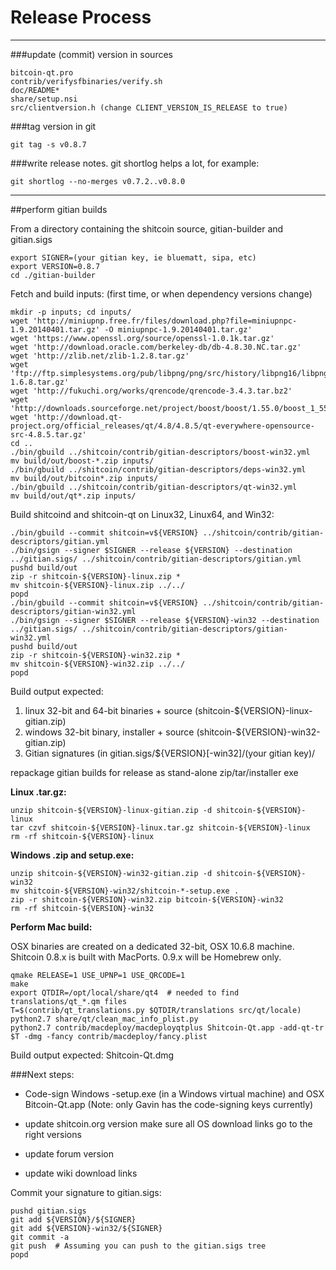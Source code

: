Release Process
====================

* * *

###update (commit) version in sources


	bitcoin-qt.pro
	contrib/verifysfbinaries/verify.sh
	doc/README*
	share/setup.nsi
	src/clientversion.h (change CLIENT_VERSION_IS_RELEASE to true)

###tag version in git

	git tag -s v0.8.7

###write release notes. git shortlog helps a lot, for example:

	git shortlog --no-merges v0.7.2..v0.8.0

* * *

##perform gitian builds

 From a directory containing the shitcoin source, gitian-builder and gitian.sigs
  
	export SIGNER=(your gitian key, ie bluematt, sipa, etc)
	export VERSION=0.8.7
	cd ./gitian-builder

 Fetch and build inputs: (first time, or when dependency versions change)

	mkdir -p inputs; cd inputs/
	wget 'http://miniupnp.free.fr/files/download.php?file=miniupnpc-1.9.20140401.tar.gz' -O miniupnpc-1.9.20140401.tar.gz'
	wget 'https://www.openssl.org/source/openssl-1.0.1k.tar.gz'
	wget 'http://download.oracle.com/berkeley-db/db-4.8.30.NC.tar.gz'
	wget 'http://zlib.net/zlib-1.2.8.tar.gz'
	wget 'ftp://ftp.simplesystems.org/pub/libpng/png/src/history/libpng16/libpng-1.6.8.tar.gz'
	wget 'http://fukuchi.org/works/qrencode/qrencode-3.4.3.tar.bz2'
	wget 'http://downloads.sourceforge.net/project/boost/boost/1.55.0/boost_1_55_0.tar.bz2'
	wget 'http://download.qt-project.org/official_releases/qt/4.8/4.8.5/qt-everywhere-opensource-src-4.8.5.tar.gz'
	cd ..
	./bin/gbuild ../shitcoin/contrib/gitian-descriptors/boost-win32.yml
	mv build/out/boost-*.zip inputs/
	./bin/gbuild ../shitcoin/contrib/gitian-descriptors/deps-win32.yml
	mv build/out/bitcoin*.zip inputs/
	./bin/gbuild ../shitcoin/contrib/gitian-descriptors/qt-win32.yml
	mv build/out/qt*.zip inputs/

 Build shitcoind and shitcoin-qt on Linux32, Linux64, and Win32:
  
	./bin/gbuild --commit shitcoin=v${VERSION} ../shitcoin/contrib/gitian-descriptors/gitian.yml
	./bin/gsign --signer $SIGNER --release ${VERSION} --destination ../gitian.sigs/ ../shitcoin/contrib/gitian-descriptors/gitian.yml
	pushd build/out
	zip -r shitcoin-${VERSION}-linux.zip *
	mv shitcoin-${VERSION}-linux.zip ../../
	popd
	./bin/gbuild --commit shitcoin=v${VERSION} ../shitcoin/contrib/gitian-descriptors/gitian-win32.yml
	./bin/gsign --signer $SIGNER --release ${VERSION}-win32 --destination ../gitian.sigs/ ../shitcoin/contrib/gitian-descriptors/gitian-win32.yml
	pushd build/out
	zip -r shitcoin-${VERSION}-win32.zip *
	mv shitcoin-${VERSION}-win32.zip ../../
	popd

  Build output expected:

  1. linux 32-bit and 64-bit binaries + source (shitcoin-${VERSION}-linux-gitian.zip)
  2. windows 32-bit binary, installer + source (shitcoin-${VERSION}-win32-gitian.zip)
  3. Gitian signatures (in gitian.sigs/${VERSION}[-win32]/(your gitian key)/

repackage gitian builds for release as stand-alone zip/tar/installer exe

**Linux .tar.gz:**

	unzip shitcoin-${VERSION}-linux-gitian.zip -d shitcoin-${VERSION}-linux
	tar czvf shitcoin-${VERSION}-linux.tar.gz shitcoin-${VERSION}-linux
	rm -rf shitcoin-${VERSION}-linux

**Windows .zip and setup.exe:**

	unzip shitcoin-${VERSION}-win32-gitian.zip -d shitcoin-${VERSION}-win32
	mv shitcoin-${VERSION}-win32/shitcoin-*-setup.exe .
	zip -r shitcoin-${VERSION}-win32.zip bitcoin-${VERSION}-win32
	rm -rf shitcoin-${VERSION}-win32

**Perform Mac build:**

  OSX binaries are created on a dedicated 32-bit, OSX 10.6.8 machine.
  Shitcoin 0.8.x is built with MacPorts.  0.9.x will be Homebrew only.

	qmake RELEASE=1 USE_UPNP=1 USE_QRCODE=1
	make
	export QTDIR=/opt/local/share/qt4  # needed to find translations/qt_*.qm files
	T=$(contrib/qt_translations.py $QTDIR/translations src/qt/locale)
	python2.7 share/qt/clean_mac_info_plist.py
	python2.7 contrib/macdeploy/macdeployqtplus Shitcoin-Qt.app -add-qt-tr $T -dmg -fancy contrib/macdeploy/fancy.plist

 Build output expected: Shitcoin-Qt.dmg

###Next steps:

* Code-sign Windows -setup.exe (in a Windows virtual machine) and
  OSX Bitcoin-Qt.app (Note: only Gavin has the code-signing keys currently)

* update shitcoin.org version
  make sure all OS download links go to the right versions

* update forum version

* update wiki download links

Commit your signature to gitian.sigs:

	pushd gitian.sigs
	git add ${VERSION}/${SIGNER}
	git add ${VERSION}-win32/${SIGNER}
	git commit -a
	git push  # Assuming you can push to the gitian.sigs tree
	popd

